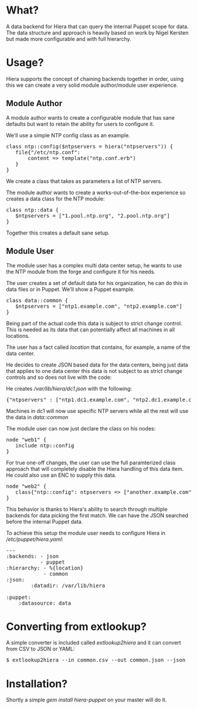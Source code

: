 What?
=====

A data backend for Hiera that can query the internal Puppet
scope for data.  The data structure and approach is heavily
based on work by Nigel Kersten but made more configurable and
with full hierarchy.

Usage?
======

Hiera supports the concept of chaining backends together in order,
using this we can create a very solid module author/module user
experience.

Module Author
-------------

A module author wants to create a configurable module that has sane
defaults but want to retain the ability for users to configure it.

We'll use a simple NTP config class as an example.

<pre>
class ntp::config($ntpservers = hiera("ntpservers")) {
   file{"/etc/ntp.conf":
       content => template("ntp.conf.erb")
   }
}
</pre>

We create a class that takes as parameters a list of NTP servers.

The module author wants to create a works-out-of-the-box experience
so creates a data class for the NTP module:

<pre>
class ntp::data {
   $ntpservers = ["1.pool.ntp.org", "2.pool.ntp.org"]
}
</pre>

Together this creates a default sane setup.

Module User
-----------

The module user has a complex multi data center setup, he wants to use
the NTP module from the forge and configure it for his needs.

The user creates a set of default data for his organization, he can do
this in data files or in Puppet.  We'll show a Puppet example.

<pre>
class data::common {
   $ntpservers = ["ntp1.example.com", "ntp2.example.com"]
}
</pre>

Being part of the actual code this data is subject to strict change
control.  This is needed as its data that can potentially affect all
machines in all locations.

The user has a fact called _location_ that contains, for example, a name
of the data center.

He decides to create JSON based data for the data centers, being just data
that applies to one data center this data is not subject to as strict
change controls and so does not live with the code:

He creates _/var/lib/hiera/dc1.json_ with the following:

<pre>
{"ntpservers" : ["ntp1.dc1.example.com", "ntp2.dc1.example.com"]}
</pre>

Machines in dc1 will now use specific NTP servers while all the rest will
use the data in _data::common_

The module user can now just declare the class on his nodes:

<pre>
node "web1" {
   include ntp::config
}
</pre>

For true one-off changes, the user can use the full paramterized class approach
that will completely disable the Hiera handling of this data item.  He could
also use an ENC to supply this data.

<pre>
node "web2" {
   class{"ntp::config": ntpservers => ["another.example.com"]}
}
</pre>

This behavior is thanks to Hiera's ability to search through multiple backends
for data picking the first match.  We can have the JSON searched before the internal
Puppet data.

To achieve this setup the module user needs to configure Hiera in _/etc/puppet/hiera.yaml_:

<pre>
---
:backends: - json
           - puppet
:hierarchy: - %{location}
            - common
:json:
        :datadir: /var/lib/hiera

:puppet:
	:datasource: data
</pre>

Converting from extlookup?
==========================

A simple converter is included called _extlookup2hiera_ and it can convert from CSV to JSON or YAML:

<pre>
$ extlookup2hiera --in common.csv --out common.json --json
</pre>

Installation?
=============

Shortly a simple _gem install hiera-puppet_ on your master will do it.
